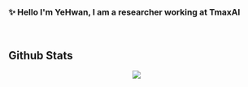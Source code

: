 ### ✨ Hello I'm YeHwan, I am a researcher working at TmaxAI

<br/>  


## Github Stats  
<div align="center"><img src="https://github-readme-stats.vercel.app/api?username=OhYeHwan&show_icons=true&count_private=true&hide_border=true" align="center" /></div>  

<br/> 
